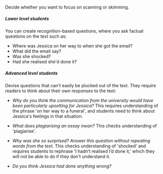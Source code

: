 Decide whether you want to focus on scanning or skimming.

##### Lower level students
You can create recognition-based questions, where you ask factual questions on the text such as:
- Where was Jessica on her way to when she got the email?
- What did the email say?
- Was she shocked?
- Had she realised she'd done it?

##### Advanced level students
Devise questions that can't easily be plucked out of the text. They require readers to think about their own responses to the text:

- _Why do you think the communication from the university would have been particularly upsetting for Jessica?_
	This requires understanding of the phrase 'on her way to a funeral', and students need to think about Jessica's feelings in that situation.

- _What does plagiarising an essay mean?_
	This checks understanding of 'plagiarise'.
	
- _Why was she so surprised? Answer this question without repeating words from the text._
	This checks understanding of 'shocked' and requires students to rephrase 'I hadn’t realised I’d done it,' which they will not be able to do if they don't understand it.
	
- _Do you think Jessica had done anything wrong?_